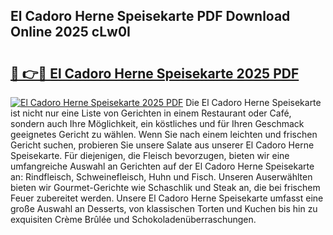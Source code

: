 ## El Cadoro Herne Speisekarte PDF Download Online 2025 cLw0I

# <h2><a href="http://gcb9m2.nevu.top/?p=El+Cadoro+Herne+Speisekarte">🔗 👉🔴 El Cadoro Herne Speisekarte 2025 PDF</a></h2>

[![El Cadoro Herne Speisekarte 2025 PDF](https://i.imgur.com/dBaPXMq.png)](http://gcb9m2.nevu.top/?p=El+Cadoro+Herne+Speisekarte)
Die El Cadoro Herne Speisekarte ist nicht nur eine Liste von Gerichten in einem Restaurant oder Café, sondern auch Ihre Möglichkeit, ein köstliches und für Ihren Geschmack geeignetes Gericht zu wählen. Wenn Sie nach einem leichten und frischen Gericht suchen, probieren Sie unsere Salate aus unserer El Cadoro Herne Speisekarte. Für diejenigen, die Fleisch bevorzugen, bieten wir eine umfangreiche Auswahl an Gerichten auf der El Cadoro Herne Speisekarte an: Rindfleisch, Schweinefleisch, Huhn und Fisch. Unseren Auserwählten bieten wir Gourmet-Gerichte wie Schaschlik und Steak an, die bei frischem Feuer zubereitet werden. Unsere El Cadoro Herne Speisekarte umfasst eine große Auswahl an Desserts, von klassischen Torten und Kuchen bis hin zu exquisiten Crème Brûlée und Schokoladenüberraschungen.
